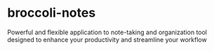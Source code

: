 # broccoli-notes
Powerful and flexible application to note-taking and organization tool designed to enhance your productivity and streamline your workflow
